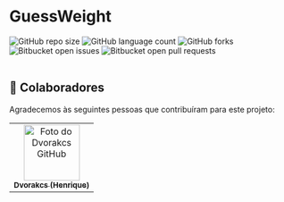 # GuessWeight

![GitHub repo size](https://img.shields.io/github/repo-size/Dvorakcs/GuessWeight?style=for-the-badge)
![GitHub language count](https://img.shields.io/github/languages/count/Dvorakcs/GuessWeight?style=for-the-badge)
![GitHub forks](https://img.shields.io/github/forks/Dvorakcs/GuessWeight?style=for-the-badge)
![Bitbucket open issues](https://img.shields.io/bitbucket/issues/Dvorakcs/GuessWeight?style=for-the-badge)
![Bitbucket open pull requests](https://img.shields.io/bitbucket/pr-raw/Dvorakcs/GuessWeight?style=for-the-badge)

<div class="mxgraph" style="max-width:100%;border:1px solid transparent;" data-mxgraph="{&quot;highlight&quot;:&quot;#0000ff&quot;,&quot;nav&quot;:true,&quot;resize&quot;:true,&quot;xml&quot;:&quot;&lt;mxfile host=\&quot;app.diagrams.net\&quot; modified=\&quot;2024-01-21T17:00:13.636Z\&quot; agent=\&quot;Mozilla/5.0 (Windows NT 10.0; Win64; x64) AppleWebKit/537.36 (KHTML, like Gecko) Chrome/120.0.0.0 Safari/537.36\&quot; etag=\&quot;kf8MPuQ0eflRXpszyKU4\&quot; version=\&quot;22.1.21\&quot; type=\&quot;device\&quot;&gt;&lt;diagram id=\&quot;C5RBs43oDa-KdzZeNtuy\&quot; name=\&quot;Page-1\&quot;&gt;&lt;mxGraphModel dx=\&quot;1354\&quot; dy=\&quot;708\&quot; grid=\&quot;1\&quot; gridSize=\&quot;10\&quot; guides=\&quot;1\&quot; tooltips=\&quot;1\&quot; connect=\&quot;1\&quot; arrows=\&quot;1\&quot; fold=\&quot;1\&quot; page=\&quot;1\&quot; pageScale=\&quot;1\&quot; pageWidth=\&quot;827\&quot; pageHeight=\&quot;1169\&quot; math=\&quot;0\&quot; shadow=\&quot;0\&quot;&gt;&lt;root&gt;&lt;mxCell id=\&quot;WIyWlLk6GJQsqaUBKTNV-0\&quot;/&gt;&lt;mxCell id=\&quot;WIyWlLk6GJQsqaUBKTNV-1\&quot; parent=\&quot;WIyWlLk6GJQsqaUBKTNV-0\&quot;/&gt;&lt;mxCell id=\&quot;U1Mjl1Txz2dd6QGtJ-1z-53\&quot; style=\&quot;edgeStyle=orthogonalEdgeStyle;rounded=0;orthogonalLoop=1;jettySize=auto;html=1;entryX=0;entryY=0.5;entryDx=0;entryDy=0;\&quot; edge=\&quot;1\&quot; parent=\&quot;WIyWlLk6GJQsqaUBKTNV-1\&quot; source=\&quot;zkfFHV4jXpPFQw0GAbJ--0\&quot; target=\&quot;U1Mjl1Txz2dd6QGtJ-1z-5\&quot;&gt;&lt;mxGeometry relative=\&quot;1\&quot; as=\&quot;geometry\&quot;/&gt;&lt;/mxCell&gt;&lt;mxCell id=\&quot;zkfFHV4jXpPFQw0GAbJ--0\&quot; value=\&quot;Sala\&quot; style=\&quot;swimlane;fontStyle=2;align=center;verticalAlign=top;childLayout=stackLayout;horizontal=1;startSize=30;horizontalStack=0;resizeParent=1;resizeLast=0;collapsible=1;marginBottom=0;rounded=0;shadow=0;strokeWidth=1;\&quot; parent=\&quot;WIyWlLk6GJQsqaUBKTNV-1\&quot; vertex=\&quot;1\&quot;&gt;&lt;mxGeometry x=\&quot;216\&quot; y=\&quot;120\&quot; width=\&quot;160\&quot; height=\&quot;220\&quot; as=\&quot;geometry\&quot;&gt;&lt;mxRectangle x=\&quot;230\&quot; y=\&quot;140\&quot; width=\&quot;160\&quot; height=\&quot;26\&quot; as=\&quot;alternateBounds\&quot;/&gt;&lt;/mxGeometry&gt;&lt;/mxCell&gt;&lt;mxCell id=\&quot;zkfFHV4jXpPFQw0GAbJ--1\&quot; value=\&quot;Nome\&quot; style=\&quot;text;align=left;verticalAlign=top;spacingLeft=4;spacingRight=4;overflow=hidden;rotatable=0;points=[[0,0.5],[1,0.5]];portConstraint=eastwest;\&quot; parent=\&quot;zkfFHV4jXpPFQw0GAbJ--0\&quot; vertex=\&quot;1\&quot;&gt;&lt;mxGeometry y=\&quot;30\&quot; width=\&quot;160\&quot; height=\&quot;26\&quot; as=\&quot;geometry\&quot;/&gt;&lt;/mxCell&gt;&lt;mxCell id=\&quot;U1Mjl1Txz2dd6QGtJ-1z-1\&quot; value=\&quot;Senha\&quot; style=\&quot;text;align=left;verticalAlign=top;spacingLeft=4;spacingRight=4;overflow=hidden;rotatable=0;points=[[0,0.5],[1,0.5]];portConstraint=eastwest;\&quot; vertex=\&quot;1\&quot; parent=\&quot;zkfFHV4jXpPFQw0GAbJ--0\&quot;&gt;&lt;mxGeometry y=\&quot;56\&quot; width=\&quot;160\&quot; height=\&quot;26\&quot; as=\&quot;geometry\&quot;/&gt;&lt;/mxCell&gt;&lt;mxCell id=\&quot;U1Mjl1Txz2dd6QGtJ-1z-19\&quot; value=\&quot;Rounds\&quot; style=\&quot;text;align=left;verticalAlign=top;spacingLeft=4;spacingRight=4;overflow=hidden;rotatable=0;points=[[0,0.5],[1,0.5]];portConstraint=eastwest;rounded=0;shadow=0;html=0;\&quot; vertex=\&quot;1\&quot; parent=\&quot;zkfFHV4jXpPFQw0GAbJ--0\&quot;&gt;&lt;mxGeometry y=\&quot;82\&quot; width=\&quot;160\&quot; height=\&quot;26\&quot; as=\&quot;geometry\&quot;/&gt;&lt;/mxCell&gt;&lt;mxCell id=\&quot;U1Mjl1Txz2dd6QGtJ-1z-52\&quot; value=\&quot;Player\&quot; style=\&quot;text;align=left;verticalAlign=top;spacingLeft=4;spacingRight=4;overflow=hidden;rotatable=0;points=[[0,0.5],[1,0.5]];portConstraint=eastwest;rounded=0;shadow=0;html=0;\&quot; vertex=\&quot;1\&quot; parent=\&quot;zkfFHV4jXpPFQw0GAbJ--0\&quot;&gt;&lt;mxGeometry y=\&quot;108\&quot; width=\&quot;160\&quot; height=\&quot;26\&quot; as=\&quot;geometry\&quot;/&gt;&lt;/mxCell&gt;&lt;mxCell id=\&quot;U1Mjl1Txz2dd6QGtJ-1z-0\&quot; value=\&quot;Configuração_Sala\&quot; style=\&quot;text;align=left;verticalAlign=top;spacingLeft=4;spacingRight=4;overflow=hidden;rotatable=0;points=[[0,0.5],[1,0.5]];portConstraint=eastwest;rounded=0;shadow=0;html=0;\&quot; vertex=\&quot;1\&quot; parent=\&quot;zkfFHV4jXpPFQw0GAbJ--0\&quot;&gt;&lt;mxGeometry y=\&quot;134\&quot; width=\&quot;160\&quot; height=\&quot;26\&quot; as=\&quot;geometry\&quot;/&gt;&lt;/mxCell&gt;&lt;mxCell id=\&quot;zkfFHV4jXpPFQw0GAbJ--4\&quot; value=\&quot;\&quot; style=\&quot;line;html=1;strokeWidth=1;align=left;verticalAlign=middle;spacingTop=-1;spacingLeft=3;spacingRight=3;rotatable=0;labelPosition=right;points=[];portConstraint=eastwest;\&quot; parent=\&quot;zkfFHV4jXpPFQw0GAbJ--0\&quot; vertex=\&quot;1\&quot;&gt;&lt;mxGeometry y=\&quot;160\&quot; width=\&quot;160\&quot; height=\&quot;8\&quot; as=\&quot;geometry\&quot;/&gt;&lt;/mxCell&gt;&lt;mxCell id=\&quot;zkfFHV4jXpPFQw0GAbJ--6\&quot; value=\&quot;Objetos\&quot; style=\&quot;swimlane;fontStyle=0;align=center;verticalAlign=top;childLayout=stackLayout;horizontal=1;startSize=26;horizontalStack=0;resizeParent=1;resizeLast=0;collapsible=1;marginBottom=0;rounded=0;shadow=0;strokeWidth=1;\&quot; parent=\&quot;WIyWlLk6GJQsqaUBKTNV-1\&quot; vertex=\&quot;1\&quot;&gt;&lt;mxGeometry x=\&quot;326\&quot; y=\&quot;421\&quot; width=\&quot;160\&quot; height=\&quot;138\&quot; as=\&quot;geometry\&quot;&gt;&lt;mxRectangle x=\&quot;130\&quot; y=\&quot;380\&quot; width=\&quot;160\&quot; height=\&quot;26\&quot; as=\&quot;alternateBounds\&quot;/&gt;&lt;/mxGeometry&gt;&lt;/mxCell&gt;&lt;mxCell id=\&quot;zkfFHV4jXpPFQw0GAbJ--7\&quot; value=\&quot;Nome\&quot; style=\&quot;text;align=left;verticalAlign=top;spacingLeft=4;spacingRight=4;overflow=hidden;rotatable=0;points=[[0,0.5],[1,0.5]];portConstraint=eastwest;\&quot; parent=\&quot;zkfFHV4jXpPFQw0GAbJ--6\&quot; vertex=\&quot;1\&quot;&gt;&lt;mxGeometry y=\&quot;26\&quot; width=\&quot;160\&quot; height=\&quot;26\&quot; as=\&quot;geometry\&quot;/&gt;&lt;/mxCell&gt;&lt;mxCell id=\&quot;zkfFHV4jXpPFQw0GAbJ--8\&quot; value=\&quot;Peso\&quot; style=\&quot;text;align=left;verticalAlign=top;spacingLeft=4;spacingRight=4;overflow=hidden;rotatable=0;points=[[0,0.5],[1,0.5]];portConstraint=eastwest;rounded=0;shadow=0;html=0;\&quot; parent=\&quot;zkfFHV4jXpPFQw0GAbJ--6\&quot; vertex=\&quot;1\&quot;&gt;&lt;mxGeometry y=\&quot;52\&quot; width=\&quot;160\&quot; height=\&quot;26\&quot; as=\&quot;geometry\&quot;/&gt;&lt;/mxCell&gt;&lt;mxCell id=\&quot;U1Mjl1Txz2dd6QGtJ-1z-67\&quot; value=\&quot;UrlImage\&quot; style=\&quot;text;align=left;verticalAlign=top;spacingLeft=4;spacingRight=4;overflow=hidden;rotatable=0;points=[[0,0.5],[1,0.5]];portConstraint=eastwest;\&quot; vertex=\&quot;1\&quot; parent=\&quot;zkfFHV4jXpPFQw0GAbJ--6\&quot;&gt;&lt;mxGeometry y=\&quot;78\&quot; width=\&quot;160\&quot; height=\&quot;26\&quot; as=\&quot;geometry\&quot;/&gt;&lt;/mxCell&gt;&lt;mxCell id=\&quot;U1Mjl1Txz2dd6QGtJ-1z-9\&quot; value=\&quot;Categoria\&quot; style=\&quot;text;align=left;verticalAlign=top;spacingLeft=4;spacingRight=4;overflow=hidden;rotatable=0;points=[[0,0.5],[1,0.5]];portConstraint=eastwest;rounded=0;shadow=0;html=0;\&quot; vertex=\&quot;1\&quot; parent=\&quot;zkfFHV4jXpPFQw0GAbJ--6\&quot;&gt;&lt;mxGeometry y=\&quot;104\&quot; width=\&quot;160\&quot; height=\&quot;26\&quot; as=\&quot;geometry\&quot;/&gt;&lt;/mxCell&gt;&lt;mxCell id=\&quot;zkfFHV4jXpPFQw0GAbJ--9\&quot; value=\&quot;\&quot; style=\&quot;line;html=1;strokeWidth=1;align=left;verticalAlign=middle;spacingTop=-1;spacingLeft=3;spacingRight=3;rotatable=0;labelPosition=right;points=[];portConstraint=eastwest;\&quot; parent=\&quot;zkfFHV4jXpPFQw0GAbJ--6\&quot; vertex=\&quot;1\&quot;&gt;&lt;mxGeometry y=\&quot;130\&quot; width=\&quot;160\&quot; height=\&quot;8\&quot; as=\&quot;geometry\&quot;/&gt;&lt;/mxCell&gt;&lt;mxCell id=\&quot;zkfFHV4jXpPFQw0GAbJ--13\&quot; value=\&quot;Round\&quot; style=\&quot;swimlane;fontStyle=0;align=center;verticalAlign=top;childLayout=stackLayout;horizontal=1;startSize=26;horizontalStack=0;resizeParent=1;resizeLast=0;collapsible=1;marginBottom=0;rounded=0;shadow=0;strokeWidth=1;\&quot; parent=\&quot;WIyWlLk6GJQsqaUBKTNV-1\&quot; vertex=\&quot;1\&quot;&gt;&lt;mxGeometry x=\&quot;429\&quot; y=\&quot;95\&quot; width=\&quot;160\&quot; height=\&quot;200\&quot; as=\&quot;geometry\&quot;&gt;&lt;mxRectangle x=\&quot;340\&quot; y=\&quot;380\&quot; width=\&quot;170\&quot; height=\&quot;26\&quot; as=\&quot;alternateBounds\&quot;/&gt;&lt;/mxGeometry&gt;&lt;/mxCell&gt;&lt;mxCell id=\&quot;U1Mjl1Txz2dd6QGtJ-1z-7\&quot; value=\&quot;Objetos\&quot; style=\&quot;text;align=left;verticalAlign=top;spacingLeft=4;spacingRight=4;overflow=hidden;rotatable=0;points=[[0,0.5],[1,0.5]];portConstraint=eastwest;rounded=0;shadow=0;html=0;\&quot; vertex=\&quot;1\&quot; parent=\&quot;zkfFHV4jXpPFQw0GAbJ--13\&quot;&gt;&lt;mxGeometry y=\&quot;26\&quot; width=\&quot;160\&quot; height=\&quot;26\&quot; as=\&quot;geometry\&quot;/&gt;&lt;/mxCell&gt;&lt;mxCell id=\&quot;U1Mjl1Txz2dd6QGtJ-1z-5\&quot; value=\&quot;Tempo\&quot; style=\&quot;text;align=left;verticalAlign=top;spacingLeft=4;spacingRight=4;overflow=hidden;rotatable=0;points=[[0,0.5],[1,0.5]];portConstraint=eastwest;\&quot; vertex=\&quot;1\&quot; parent=\&quot;zkfFHV4jXpPFQw0GAbJ--13\&quot;&gt;&lt;mxGeometry y=\&quot;52\&quot; width=\&quot;160\&quot; height=\&quot;26\&quot; as=\&quot;geometry\&quot;/&gt;&lt;/mxCell&gt;&lt;mxCell id=\&quot;U1Mjl1Txz2dd6QGtJ-1z-6\&quot; value=\&quot;PlayerRound\&quot; style=\&quot;text;align=left;verticalAlign=top;spacingLeft=4;spacingRight=4;overflow=hidden;rotatable=0;points=[[0,0.5],[1,0.5]];portConstraint=eastwest;rounded=0;shadow=0;html=0;\&quot; vertex=\&quot;1\&quot; parent=\&quot;zkfFHV4jXpPFQw0GAbJ--13\&quot;&gt;&lt;mxGeometry y=\&quot;78\&quot; width=\&quot;160\&quot; height=\&quot;26\&quot; as=\&quot;geometry\&quot;/&gt;&lt;/mxCell&gt;&lt;mxCell id=\&quot;zkfFHV4jXpPFQw0GAbJ--15\&quot; value=\&quot;\&quot; style=\&quot;line;html=1;strokeWidth=1;align=left;verticalAlign=middle;spacingTop=-1;spacingLeft=3;spacingRight=3;rotatable=0;labelPosition=right;points=[];portConstraint=eastwest;\&quot; parent=\&quot;zkfFHV4jXpPFQw0GAbJ--13\&quot; vertex=\&quot;1\&quot;&gt;&lt;mxGeometry y=\&quot;104\&quot; width=\&quot;160\&quot; height=\&quot;8\&quot; as=\&quot;geometry\&quot;/&gt;&lt;/mxCell&gt;&lt;mxCell id=\&quot;U1Mjl1Txz2dd6QGtJ-1z-41\&quot; value=\&quot;\&quot; style=\&quot;edgeStyle=orthogonalEdgeStyle;rounded=0;orthogonalLoop=1;jettySize=auto;html=1;\&quot; edge=\&quot;1\&quot; parent=\&quot;WIyWlLk6GJQsqaUBKTNV-1\&quot; source=\&quot;U1Mjl1Txz2dd6QGtJ-1z-10\&quot; target=\&quot;U1Mjl1Txz2dd6QGtJ-1z-18\&quot;&gt;&lt;mxGeometry relative=\&quot;1\&quot; as=\&quot;geometry\&quot;/&gt;&lt;/mxCell&gt;&lt;mxCell id=\&quot;U1Mjl1Txz2dd6QGtJ-1z-10\&quot; value=\&quot;Categoria\&quot; style=\&quot;swimlane;fontStyle=0;align=center;verticalAlign=top;childLayout=stackLayout;horizontal=1;startSize=26;horizontalStack=0;resizeParent=1;resizeLast=0;collapsible=1;marginBottom=0;rounded=0;shadow=0;strokeWidth=1;\&quot; vertex=\&quot;1\&quot; parent=\&quot;WIyWlLk6GJQsqaUBKTNV-1\&quot;&gt;&lt;mxGeometry x=\&quot;76\&quot; y=\&quot;567\&quot; width=\&quot;160\&quot; height=\&quot;86\&quot; as=\&quot;geometry\&quot;&gt;&lt;mxRectangle x=\&quot;130\&quot; y=\&quot;380\&quot; width=\&quot;160\&quot; height=\&quot;26\&quot; as=\&quot;alternateBounds\&quot;/&gt;&lt;/mxGeometry&gt;&lt;/mxCell&gt;&lt;mxCell id=\&quot;U1Mjl1Txz2dd6QGtJ-1z-11\&quot; value=\&quot;Nome\&quot; style=\&quot;text;align=left;verticalAlign=top;spacingLeft=4;spacingRight=4;overflow=hidden;rotatable=0;points=[[0,0.5],[1,0.5]];portConstraint=eastwest;\&quot; vertex=\&quot;1\&quot; parent=\&quot;U1Mjl1Txz2dd6QGtJ-1z-10\&quot;&gt;&lt;mxGeometry y=\&quot;26\&quot; width=\&quot;160\&quot; height=\&quot;26\&quot; as=\&quot;geometry\&quot;/&gt;&lt;/mxCell&gt;&lt;mxCell id=\&quot;U1Mjl1Txz2dd6QGtJ-1z-16\&quot; value=\&quot;Produtos\&quot; style=\&quot;text;align=left;verticalAlign=top;spacingLeft=4;spacingRight=4;overflow=hidden;rotatable=0;points=[[0,0.5],[1,0.5]];portConstraint=eastwest;\&quot; vertex=\&quot;1\&quot; parent=\&quot;U1Mjl1Txz2dd6QGtJ-1z-10\&quot;&gt;&lt;mxGeometry y=\&quot;52\&quot; width=\&quot;160\&quot; height=\&quot;26\&quot; as=\&quot;geometry\&quot;/&gt;&lt;/mxCell&gt;&lt;mxCell id=\&quot;U1Mjl1Txz2dd6QGtJ-1z-14\&quot; value=\&quot;\&quot; style=\&quot;line;html=1;strokeWidth=1;align=left;verticalAlign=middle;spacingTop=-1;spacingLeft=3;spacingRight=3;rotatable=0;labelPosition=right;points=[];portConstraint=eastwest;\&quot; vertex=\&quot;1\&quot; parent=\&quot;U1Mjl1Txz2dd6QGtJ-1z-10\&quot;&gt;&lt;mxGeometry y=\&quot;78\&quot; width=\&quot;160\&quot; height=\&quot;8\&quot; as=\&quot;geometry\&quot;/&gt;&lt;/mxCell&gt;&lt;mxCell id=\&quot;U1Mjl1Txz2dd6QGtJ-1z-15\&quot; style=\&quot;edgeStyle=orthogonalEdgeStyle;rounded=0;orthogonalLoop=1;jettySize=auto;html=1;exitX=1;exitY=0.5;exitDx=0;exitDy=0;entryX=0;entryY=0.5;entryDx=0;entryDy=0;\&quot; edge=\&quot;1\&quot; parent=\&quot;WIyWlLk6GJQsqaUBKTNV-1\&quot; source=\&quot;U1Mjl1Txz2dd6QGtJ-1z-18\&quot; target=\&quot;zkfFHV4jXpPFQw0GAbJ--7\&quot;&gt;&lt;mxGeometry relative=\&quot;1\&quot; as=\&quot;geometry\&quot;/&gt;&lt;/mxCell&gt;&lt;mxCell id=\&quot;U1Mjl1Txz2dd6QGtJ-1z-18\&quot; value=\&quot;Uma categoria por objeto&amp;lt;br&amp;gt;e varios objetos por categoria\&quot; style=\&quot;text;strokeColor=none;fillColor=none;align=left;verticalAlign=middle;spacingLeft=4;spacingRight=4;overflow=hidden;points=[[0,0.5],[1,0.5]];portConstraint=eastwest;rotatable=0;whiteSpace=wrap;html=1;\&quot; vertex=\&quot;1\&quot; parent=\&quot;WIyWlLk6GJQsqaUBKTNV-1\&quot;&gt;&lt;mxGeometry x=\&quot;186\&quot; y=\&quot;402.5\&quot; width=\&quot;80\&quot; height=\&quot;115\&quot; as=\&quot;geometry\&quot;/&gt;&lt;/mxCell&gt;&lt;mxCell id=\&quot;U1Mjl1Txz2dd6QGtJ-1z-65\&quot; style=\&quot;edgeStyle=orthogonalEdgeStyle;rounded=0;orthogonalLoop=1;jettySize=auto;html=1;entryX=0;entryY=0.5;entryDx=0;entryDy=0;\&quot; edge=\&quot;1\&quot; parent=\&quot;WIyWlLk6GJQsqaUBKTNV-1\&quot; source=\&quot;U1Mjl1Txz2dd6QGtJ-1z-21\&quot; target=\&quot;U1Mjl1Txz2dd6QGtJ-1z-52\&quot;&gt;&lt;mxGeometry relative=\&quot;1\&quot; as=\&quot;geometry\&quot;&gt;&lt;Array as=\&quot;points\&quot;&gt;&lt;mxPoint x=\&quot;629\&quot; y=\&quot;360\&quot;/&gt;&lt;mxPoint x=\&quot;196\&quot; y=\&quot;360\&quot;/&gt;&lt;mxPoint x=\&quot;196\&quot; y=\&quot;241\&quot;/&gt;&lt;/Array&gt;&lt;/mxGeometry&gt;&lt;/mxCell&gt;&lt;mxCell id=\&quot;U1Mjl1Txz2dd6QGtJ-1z-21\&quot; value=\&quot;Players\&quot; style=\&quot;swimlane;fontStyle=0;align=center;verticalAlign=top;childLayout=stackLayout;horizontal=1;startSize=26;horizontalStack=0;resizeParent=1;resizeLast=0;collapsible=1;marginBottom=0;rounded=0;shadow=0;strokeWidth=1;\&quot; vertex=\&quot;1\&quot; parent=\&quot;WIyWlLk6GJQsqaUBKTNV-1\&quot;&gt;&lt;mxGeometry x=\&quot;549\&quot; y=\&quot;430\&quot; width=\&quot;160\&quot; height=\&quot;200\&quot; as=\&quot;geometry\&quot;&gt;&lt;mxRectangle x=\&quot;340\&quot; y=\&quot;380\&quot; width=\&quot;170\&quot; height=\&quot;26\&quot; as=\&quot;alternateBounds\&quot;/&gt;&lt;/mxGeometry&gt;&lt;/mxCell&gt;&lt;mxCell id=\&quot;U1Mjl1Txz2dd6QGtJ-1z-26\&quot; value=\&quot;Nome\&quot; style=\&quot;text;align=left;verticalAlign=top;spacingLeft=4;spacingRight=4;overflow=hidden;rotatable=0;points=[[0,0.5],[1,0.5]];portConstraint=eastwest;rounded=0;shadow=0;html=0;\&quot; vertex=\&quot;1\&quot; parent=\&quot;U1Mjl1Txz2dd6QGtJ-1z-21\&quot;&gt;&lt;mxGeometry y=\&quot;26\&quot; width=\&quot;160\&quot; height=\&quot;26\&quot; as=\&quot;geometry\&quot;/&gt;&lt;/mxCell&gt;&lt;mxCell id=\&quot;U1Mjl1Txz2dd6QGtJ-1z-22\&quot; value=\&quot;Usuario\&quot; style=\&quot;text;align=left;verticalAlign=top;spacingLeft=4;spacingRight=4;overflow=hidden;rotatable=0;points=[[0,0.5],[1,0.5]];portConstraint=eastwest;rounded=0;shadow=0;html=0;\&quot; vertex=\&quot;1\&quot; parent=\&quot;U1Mjl1Txz2dd6QGtJ-1z-21\&quot;&gt;&lt;mxGeometry y=\&quot;52\&quot; width=\&quot;160\&quot; height=\&quot;26\&quot; as=\&quot;geometry\&quot;/&gt;&lt;/mxCell&gt;&lt;mxCell id=\&quot;U1Mjl1Txz2dd6QGtJ-1z-27\&quot; value=\&quot;QuantidadePontos\&quot; style=\&quot;text;align=left;verticalAlign=top;spacingLeft=4;spacingRight=4;overflow=hidden;rotatable=0;points=[[0,0.5],[1,0.5]];portConstraint=eastwest;rounded=0;shadow=0;html=0;\&quot; vertex=\&quot;1\&quot; parent=\&quot;U1Mjl1Txz2dd6QGtJ-1z-21\&quot;&gt;&lt;mxGeometry y=\&quot;78\&quot; width=\&quot;160\&quot; height=\&quot;26\&quot; as=\&quot;geometry\&quot;/&gt;&lt;/mxCell&gt;&lt;mxCell id=\&quot;U1Mjl1Txz2dd6QGtJ-1z-23\&quot; value=\&quot;Round\&quot; style=\&quot;text;align=left;verticalAlign=top;spacingLeft=4;spacingRight=4;overflow=hidden;rotatable=0;points=[[0,0.5],[1,0.5]];portConstraint=eastwest;\&quot; vertex=\&quot;1\&quot; parent=\&quot;U1Mjl1Txz2dd6QGtJ-1z-21\&quot;&gt;&lt;mxGeometry y=\&quot;104\&quot; width=\&quot;160\&quot; height=\&quot;26\&quot; as=\&quot;geometry\&quot;/&gt;&lt;/mxCell&gt;&lt;mxCell id=\&quot;U1Mjl1Txz2dd6QGtJ-1z-25\&quot; value=\&quot;\&quot; style=\&quot;line;html=1;strokeWidth=1;align=left;verticalAlign=middle;spacingTop=-1;spacingLeft=3;spacingRight=3;rotatable=0;labelPosition=right;points=[];portConstraint=eastwest;\&quot; vertex=\&quot;1\&quot; parent=\&quot;U1Mjl1Txz2dd6QGtJ-1z-21\&quot;&gt;&lt;mxGeometry y=\&quot;130\&quot; width=\&quot;160\&quot; height=\&quot;8\&quot; as=\&quot;geometry\&quot;/&gt;&lt;/mxCell&gt;&lt;mxCell id=\&quot;U1Mjl1Txz2dd6QGtJ-1z-69\&quot; value=\&quot;\&quot; style=\&quot;edgeStyle=orthogonalEdgeStyle;rounded=0;orthogonalLoop=1;jettySize=auto;html=1;\&quot; edge=\&quot;1\&quot; parent=\&quot;WIyWlLk6GJQsqaUBKTNV-1\&quot; source=\&quot;U1Mjl1Txz2dd6QGtJ-1z-31\&quot; target=\&quot;U1Mjl1Txz2dd6QGtJ-1z-25\&quot;&gt;&lt;mxGeometry relative=\&quot;1\&quot; as=\&quot;geometry\&quot;&gt;&lt;Array as=\&quot;points\&quot;&gt;&lt;mxPoint x=\&quot;439\&quot; y=\&quot;590\&quot;/&gt;&lt;mxPoint x=\&quot;529\&quot; y=\&quot;590\&quot;/&gt;&lt;mxPoint x=\&quot;529\&quot; y=\&quot;564\&quot;/&gt;&lt;/Array&gt;&lt;/mxGeometry&gt;&lt;/mxCell&gt;&lt;mxCell id=\&quot;U1Mjl1Txz2dd6QGtJ-1z-31\&quot; value=\&quot;Usuario\&quot; style=\&quot;swimlane;fontStyle=0;align=center;verticalAlign=top;childLayout=stackLayout;horizontal=1;startSize=26;horizontalStack=0;resizeParent=1;resizeLast=0;collapsible=1;marginBottom=0;rounded=0;shadow=0;strokeWidth=1;\&quot; vertex=\&quot;1\&quot; parent=\&quot;WIyWlLk6GJQsqaUBKTNV-1\&quot;&gt;&lt;mxGeometry x=\&quot;359\&quot; y=\&quot;650\&quot; width=\&quot;160\&quot; height=\&quot;140\&quot; as=\&quot;geometry\&quot;&gt;&lt;mxRectangle x=\&quot;340\&quot; y=\&quot;380\&quot; width=\&quot;170\&quot; height=\&quot;26\&quot; as=\&quot;alternateBounds\&quot;/&gt;&lt;/mxGeometry&gt;&lt;/mxCell&gt;&lt;mxCell id=\&quot;U1Mjl1Txz2dd6QGtJ-1z-33\&quot; value=\&quot;Nome\&quot; style=\&quot;text;align=left;verticalAlign=top;spacingLeft=4;spacingRight=4;overflow=hidden;rotatable=0;points=[[0,0.5],[1,0.5]];portConstraint=eastwest;rounded=0;shadow=0;html=0;\&quot; vertex=\&quot;1\&quot; parent=\&quot;U1Mjl1Txz2dd6QGtJ-1z-31\&quot;&gt;&lt;mxGeometry y=\&quot;26\&quot; width=\&quot;160\&quot; height=\&quot;26\&quot; as=\&quot;geometry\&quot;/&gt;&lt;/mxCell&gt;&lt;mxCell id=\&quot;U1Mjl1Txz2dd6QGtJ-1z-34\&quot; value=\&quot;Senha\&quot; style=\&quot;text;align=left;verticalAlign=top;spacingLeft=4;spacingRight=4;overflow=hidden;rotatable=0;points=[[0,0.5],[1,0.5]];portConstraint=eastwest;rounded=0;shadow=0;html=0;\&quot; vertex=\&quot;1\&quot; parent=\&quot;U1Mjl1Txz2dd6QGtJ-1z-31\&quot;&gt;&lt;mxGeometry y=\&quot;52\&quot; width=\&quot;160\&quot; height=\&quot;26\&quot; as=\&quot;geometry\&quot;/&gt;&lt;/mxCell&gt;&lt;mxCell id=\&quot;U1Mjl1Txz2dd6QGtJ-1z-35\&quot; value=\&quot;Email\&quot; style=\&quot;text;align=left;verticalAlign=top;spacingLeft=4;spacingRight=4;overflow=hidden;rotatable=0;points=[[0,0.5],[1,0.5]];portConstraint=eastwest;\&quot; vertex=\&quot;1\&quot; parent=\&quot;U1Mjl1Txz2dd6QGtJ-1z-31\&quot;&gt;&lt;mxGeometry y=\&quot;78\&quot; width=\&quot;160\&quot; height=\&quot;26\&quot; as=\&quot;geometry\&quot;/&gt;&lt;/mxCell&gt;&lt;mxCell id=\&quot;U1Mjl1Txz2dd6QGtJ-1z-66\&quot; value=\&quot;Ponto_Todas_Partidas\&quot; style=\&quot;text;align=left;verticalAlign=top;spacingLeft=4;spacingRight=4;overflow=hidden;rotatable=0;points=[[0,0.5],[1,0.5]];portConstraint=eastwest;\&quot; vertex=\&quot;1\&quot; parent=\&quot;U1Mjl1Txz2dd6QGtJ-1z-31\&quot;&gt;&lt;mxGeometry y=\&quot;104\&quot; width=\&quot;160\&quot; height=\&quot;26\&quot; as=\&quot;geometry\&quot;/&gt;&lt;/mxCell&gt;&lt;mxCell id=\&quot;U1Mjl1Txz2dd6QGtJ-1z-36\&quot; value=\&quot;\&quot; style=\&quot;line;html=1;strokeWidth=1;align=left;verticalAlign=middle;spacingTop=-1;spacingLeft=3;spacingRight=3;rotatable=0;labelPosition=right;points=[];portConstraint=eastwest;\&quot; vertex=\&quot;1\&quot; parent=\&quot;U1Mjl1Txz2dd6QGtJ-1z-31\&quot;&gt;&lt;mxGeometry y=\&quot;130\&quot; width=\&quot;160\&quot; height=\&quot;8\&quot; as=\&quot;geometry\&quot;/&gt;&lt;/mxCell&gt;&lt;mxCell id=\&quot;U1Mjl1Txz2dd6QGtJ-1z-61\&quot; style=\&quot;edgeStyle=orthogonalEdgeStyle;rounded=0;orthogonalLoop=1;jettySize=auto;html=1;entryX=1;entryY=0.5;entryDx=0;entryDy=0;\&quot; edge=\&quot;1\&quot; parent=\&quot;WIyWlLk6GJQsqaUBKTNV-1\&quot; source=\&quot;U1Mjl1Txz2dd6QGtJ-1z-54\&quot; target=\&quot;U1Mjl1Txz2dd6QGtJ-1z-6\&quot;&gt;&lt;mxGeometry relative=\&quot;1\&quot; as=\&quot;geometry\&quot;/&gt;&lt;/mxCell&gt;&lt;mxCell id=\&quot;U1Mjl1Txz2dd6QGtJ-1z-54\&quot; value=\&quot;PlayerRound\&quot; style=\&quot;swimlane;fontStyle=0;align=center;verticalAlign=top;childLayout=stackLayout;horizontal=1;startSize=26;horizontalStack=0;resizeParent=1;resizeLast=0;collapsible=1;marginBottom=0;rounded=0;shadow=0;strokeWidth=1;\&quot; vertex=\&quot;1\&quot; parent=\&quot;WIyWlLk6GJQsqaUBKTNV-1\&quot;&gt;&lt;mxGeometry x=\&quot;659\&quot; y=\&quot;130\&quot; width=\&quot;160\&quot; height=\&quot;200\&quot; as=\&quot;geometry\&quot;&gt;&lt;mxRectangle x=\&quot;340\&quot; y=\&quot;380\&quot; width=\&quot;170\&quot; height=\&quot;26\&quot; as=\&quot;alternateBounds\&quot;/&gt;&lt;/mxGeometry&gt;&lt;/mxCell&gt;&lt;mxCell id=\&quot;U1Mjl1Txz2dd6QGtJ-1z-57\&quot; value=\&quot;Player\&quot; style=\&quot;text;align=left;verticalAlign=top;spacingLeft=4;spacingRight=4;overflow=hidden;rotatable=0;points=[[0,0.5],[1,0.5]];portConstraint=eastwest;rounded=0;shadow=0;html=0;\&quot; vertex=\&quot;1\&quot; parent=\&quot;U1Mjl1Txz2dd6QGtJ-1z-54\&quot;&gt;&lt;mxGeometry y=\&quot;26\&quot; width=\&quot;160\&quot; height=\&quot;26\&quot; as=\&quot;geometry\&quot;/&gt;&lt;/mxCell&gt;&lt;mxCell id=\&quot;U1Mjl1Txz2dd6QGtJ-1z-60\&quot; value=\&quot;Peso\&quot; style=\&quot;text;align=left;verticalAlign=top;spacingLeft=4;spacingRight=4;overflow=hidden;rotatable=0;points=[[0,0.5],[1,0.5]];portConstraint=eastwest;rounded=0;shadow=0;html=0;\&quot; vertex=\&quot;1\&quot; parent=\&quot;U1Mjl1Txz2dd6QGtJ-1z-54\&quot;&gt;&lt;mxGeometry y=\&quot;52\&quot; width=\&quot;160\&quot; height=\&quot;26\&quot; as=\&quot;geometry\&quot;/&gt;&lt;/mxCell&gt;&lt;mxCell id=\&quot;U1Mjl1Txz2dd6QGtJ-1z-64\&quot; value=\&quot;Pontos\&quot; style=\&quot;text;align=left;verticalAlign=top;spacingLeft=4;spacingRight=4;overflow=hidden;rotatable=0;points=[[0,0.5],[1,0.5]];portConstraint=eastwest;rounded=0;shadow=0;html=0;\&quot; vertex=\&quot;1\&quot; parent=\&quot;U1Mjl1Txz2dd6QGtJ-1z-54\&quot;&gt;&lt;mxGeometry y=\&quot;78\&quot; width=\&quot;160\&quot; height=\&quot;26\&quot; as=\&quot;geometry\&quot;/&gt;&lt;/mxCell&gt;&lt;mxCell id=\&quot;U1Mjl1Txz2dd6QGtJ-1z-59\&quot; value=\&quot;\&quot; style=\&quot;line;html=1;strokeWidth=1;align=left;verticalAlign=middle;spacingTop=-1;spacingLeft=3;spacingRight=3;rotatable=0;labelPosition=right;points=[];portConstraint=eastwest;\&quot; vertex=\&quot;1\&quot; parent=\&quot;U1Mjl1Txz2dd6QGtJ-1z-54\&quot;&gt;&lt;mxGeometry y=\&quot;104\&quot; width=\&quot;160\&quot; height=\&quot;8\&quot; as=\&quot;geometry\&quot;/&gt;&lt;/mxCell&gt;&lt;mxCell id=\&quot;U1Mjl1Txz2dd6QGtJ-1z-62\&quot; style=\&quot;edgeStyle=orthogonalEdgeStyle;rounded=0;orthogonalLoop=1;jettySize=auto;html=1;entryX=0;entryY=0.5;entryDx=0;entryDy=0;\&quot; edge=\&quot;1\&quot; parent=\&quot;WIyWlLk6GJQsqaUBKTNV-1\&quot; source=\&quot;U1Mjl1Txz2dd6QGtJ-1z-27\&quot; target=\&quot;U1Mjl1Txz2dd6QGtJ-1z-57\&quot;&gt;&lt;mxGeometry relative=\&quot;1\&quot; as=\&quot;geometry\&quot;/&gt;&lt;/mxCell&gt;&lt;mxCell id=\&quot;U1Mjl1Txz2dd6QGtJ-1z-70\&quot; value=\&quot;Players\&quot; style=\&quot;swimlane;fontStyle=0;align=center;verticalAlign=top;childLayout=stackLayout;horizontal=1;startSize=26;horizontalStack=0;resizeParent=1;resizeLast=0;collapsible=1;marginBottom=0;rounded=0;shadow=0;strokeWidth=1;\&quot; vertex=\&quot;1\&quot; parent=\&quot;WIyWlLk6GJQsqaUBKTNV-1\&quot;&gt;&lt;mxGeometry x=\&quot;9\&quot; y=\&quot;80\&quot; width=\&quot;160\&quot; height=\&quot;200\&quot; as=\&quot;geometry\&quot;&gt;&lt;mxRectangle x=\&quot;340\&quot; y=\&quot;380\&quot; width=\&quot;170\&quot; height=\&quot;26\&quot; as=\&quot;alternateBounds\&quot;/&gt;&lt;/mxGeometry&gt;&lt;/mxCell&gt;&lt;mxCell id=\&quot;U1Mjl1Txz2dd6QGtJ-1z-71\&quot; value=\&quot;Categorias\&quot; style=\&quot;text;align=left;verticalAlign=top;spacingLeft=4;spacingRight=4;overflow=hidden;rotatable=0;points=[[0,0.5],[1,0.5]];portConstraint=eastwest;rounded=0;shadow=0;html=0;\&quot; vertex=\&quot;1\&quot; parent=\&quot;U1Mjl1Txz2dd6QGtJ-1z-70\&quot;&gt;&lt;mxGeometry y=\&quot;26\&quot; width=\&quot;160\&quot; height=\&quot;26\&quot; as=\&quot;geometry\&quot;/&gt;&lt;/mxCell&gt;&lt;mxCell id=\&quot;U1Mjl1Txz2dd6QGtJ-1z-72\&quot; value=\&quot;Sala\&quot; style=\&quot;text;align=left;verticalAlign=top;spacingLeft=4;spacingRight=4;overflow=hidden;rotatable=0;points=[[0,0.5],[1,0.5]];portConstraint=eastwest;rounded=0;shadow=0;html=0;\&quot; vertex=\&quot;1\&quot; parent=\&quot;U1Mjl1Txz2dd6QGtJ-1z-70\&quot;&gt;&lt;mxGeometry y=\&quot;52\&quot; width=\&quot;160\&quot; height=\&quot;26\&quot; as=\&quot;geometry\&quot;/&gt;&lt;/mxCell&gt;&lt;mxCell id=\&quot;U1Mjl1Txz2dd6QGtJ-1z-73\&quot; value=\&quot;TempoRound\&quot; style=\&quot;text;align=left;verticalAlign=top;spacingLeft=4;spacingRight=4;overflow=hidden;rotatable=0;points=[[0,0.5],[1,0.5]];portConstraint=eastwest;rounded=0;shadow=0;html=0;\&quot; vertex=\&quot;1\&quot; parent=\&quot;U1Mjl1Txz2dd6QGtJ-1z-70\&quot;&gt;&lt;mxGeometry y=\&quot;78\&quot; width=\&quot;160\&quot; height=\&quot;26\&quot; as=\&quot;geometry\&quot;/&gt;&lt;/mxCell&gt;&lt;mxCell id=\&quot;U1Mjl1Txz2dd6QGtJ-1z-75\&quot; value=\&quot;\&quot; style=\&quot;line;html=1;strokeWidth=1;align=left;verticalAlign=middle;spacingTop=-1;spacingLeft=3;spacingRight=3;rotatable=0;labelPosition=right;points=[];portConstraint=eastwest;\&quot; vertex=\&quot;1\&quot; parent=\&quot;U1Mjl1Txz2dd6QGtJ-1z-70\&quot;&gt;&lt;mxGeometry y=\&quot;104\&quot; width=\&quot;160\&quot; height=\&quot;8\&quot; as=\&quot;geometry\&quot;/&gt;&lt;/mxCell&gt;&lt;mxCell id=\&quot;U1Mjl1Txz2dd6QGtJ-1z-76\&quot; value=\&quot;\&quot; style=\&quot;edgeStyle=orthogonalEdgeStyle;rounded=0;orthogonalLoop=1;jettySize=auto;html=1;\&quot; edge=\&quot;1\&quot; parent=\&quot;WIyWlLk6GJQsqaUBKTNV-1\&quot; source=\&quot;U1Mjl1Txz2dd6QGtJ-1z-73\&quot; target=\&quot;U1Mjl1Txz2dd6QGtJ-1z-0\&quot;&gt;&lt;mxGeometry relative=\&quot;1\&quot; as=\&quot;geometry\&quot;/&gt;&lt;/mxCell&gt;&lt;/root&gt;&lt;/mxGraphModel&gt;&lt;/diagram&gt;&lt;/mxfile&gt;&quot;,&quot;toolbar&quot;:&quot;pages zoom layers lightbox&quot;,&quot;page&quot;:0}"></div>
<script type="text/javascript" src="https://app.diagrams.net/js/viewer-static.min.js"></script>

## 🤝 Colaboradores

Agradecemos às seguintes pessoas que contribuíram para este projeto:

<table>
  <tr>
    <td align="center">
      <a href="#">
        <img src="https://avatars.githubusercontent.com/u/80294621?v=4" width="100px;" alt="Foto do Dvorakcs GitHub"/><br>
        <sub>
          <b>Dvorakcs (Henrique)</b>
        </sub>
      </a>
    </td>
  </tr>
</table>